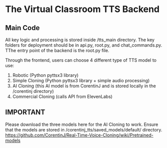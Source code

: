 # The Virtual Classroom TTS Backend

## Main Code
All key logic and processing is stored inside /tts_main directory. The key folders for deployment should be in api.py, root.py, and chat_commands.py. TThe entry point of the backend is the root.py file.

Through the frontend, users can choose 4 different type of TTS model to use:
1. Robotic (Python pyttsx3 library)
2. Simple Cloning (Python pyttsx3 library + simple audio processing)
3. AI Cloning (this AI model is from CorentinJ and is stored locally in the /corentinj directory)
4. Commercial Cloning (calls API from ElevenLabs)

## IMPORTANT
Please download the three models here for the AI Cloning to work. Ensure that the models are stored in /corentinj_tts/saved_models/default/ directory.
https://github.com/CorentinJ/Real-Time-Voice-Cloning/wiki/Pretrained-models
